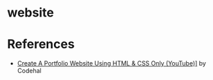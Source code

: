 # website

# References
- <a href="https://www.youtube.com/watch?v=6egO0WgqYaU" target="_blank">Create A Portfolio Website Using HTML & CSS Only (YouTube)]</a> by Codehal
